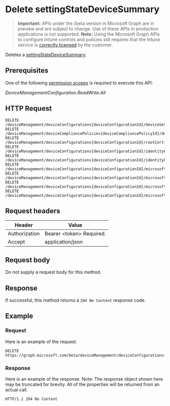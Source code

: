 ﻿# Delete settingStateDeviceSummary

> **Important:** APIs under the /beta version in Microsoft Graph are in preview and are subject to change. Use of these APIs in production applications is not supported.
> **Note:** Using the Microsoft Graph APIs to configure Intune controls and policies still requires that the Intune service is [correctly licensed](https://go.microsoft.com/fwlink/?linkid=839381) by the customer.

Deletes a [settingStateDeviceSummary](../resources/intune_deviceconfig_settingstatedevicesummary.md).
## Prerequisites
One of the following [permission scopes](https://developer.microsoft.com/en-us/graph/docs/authorization/permission_scopes) is required to execute this API:

*DeviceManagementConfiguration.ReadWrite.All*
## HTTP Request
<!-- {
  "blockType": "ignored"
}
-->
```http
DELETE /deviceManagement/deviceConfigurations{deviceConfigurationId}/deviceSettingStateSummaries{settingStateDeviceSummaryId}
DELETE /deviceManagement/deviceCompliancePolicies{deviceCompliancePolicyId}/deviceSettingStateSummaries{settingStateDeviceSummaryId}
DELETE /deviceManagement/deviceConfigurations{deviceConfigurationId}/rootCertificate/deviceSettingStateSummaries{settingStateDeviceSummaryId}
DELETE /deviceManagement/deviceConfigurations{deviceConfigurationId}/identityCertificate/deviceSettingStateSummaries{settingStateDeviceSummaryId}
DELETE /deviceManagement/deviceConfigurations{deviceConfigurationId}/identityCertificate/rootCertificate/deviceSettingStateSummaries{settingStateDeviceSummaryId}
DELETE /deviceManagement/deviceConfigurations{deviceConfigurationId}/microsoft.graph.iosScepCertificateProfile/rootCertificate/deviceSettingStateSummaries{settingStateDeviceSummaryId}
DELETE /deviceManagement/deviceConfigurations{deviceConfigurationId}/microsoft.graph.macOSScepCertificateProfile/rootCertificate/deviceSettingStateSummaries{settingStateDeviceSummaryId}
DELETE /deviceManagement/deviceConfigurations{deviceConfigurationId}/microsoft.graph.windows81SCEPCertificateProfile/rootCertificate/deviceSettingStateSummaries{settingStateDeviceSummaryId}
DELETE /deviceManagement/deviceConfigurations{deviceConfigurationId}/microsoft.graph.windowsPhone81VpnConfiguration/identityCertificate/deviceSettingStateSummaries{settingStateDeviceSummaryId}
```

## Request headers
|Header|Value|
|---|---|
|Authorization|Bearer &lt;token&gt; Required.|
|Accept|application/json|

## Request body
Do not supply a request body for this method.

## Response
If successful, this method returns a `204 No Content` response code.

## Example
### Request
Here is an example of the request.
```http
DELETE https://graph.microsoft.com/beta/deviceManagement/deviceConfigurations{deviceConfigurationId}/deviceSettingStateSummaries{settingStateDeviceSummaryId}
```

### Response
Here is an example of the response. Note: The response object shown here may be truncated for brevity. All of the properties will be returned from an actual call.
```http
HTTP/1.1 204 No Content
```



